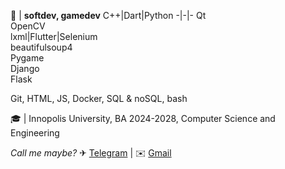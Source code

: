 👾 | **softdev, gamedev**
C++|Dart|Python
-|-|-
Qt<br>OpenCV<br>lxml|Flutter|Selenium<br>beautifulsoup4<br>Pygame<br>Django<br>Flask

Git, HTML, JS, Docker, SQL & noSQL, bash

🎓 | Innopolis University, BA 2024-2028, Computer Science and Engineering

_Call me maybe?_
✈ [Telegram](https://t.me/illmilo)   |   ✉️ [Gmail](mailto:illfqm@gmail.com)  
